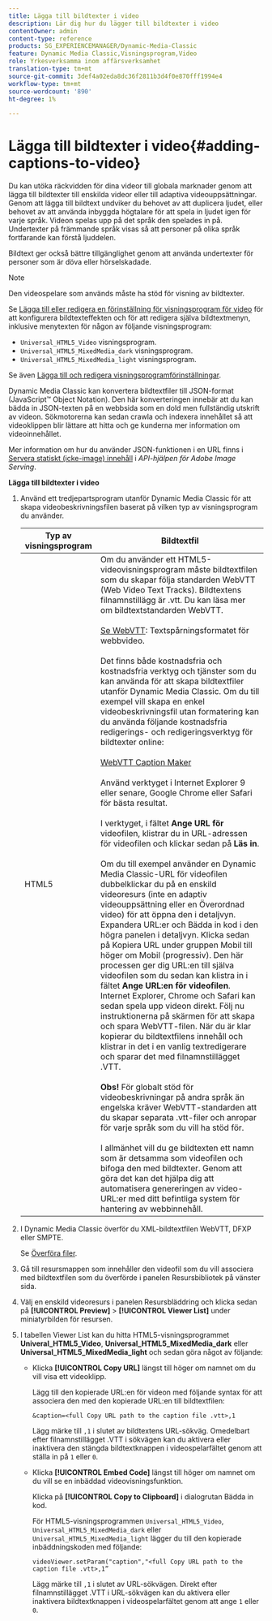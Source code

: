 ```yaml
---
title: Lägga till bildtexter i video
description: Lär dig hur du lägger till bildtexter i video
contentOwner: admin
content-type: reference
products: SG_EXPERIENCEMANAGER/Dynamic-Media-Classic
feature: Dynamic Media Classic,Visningsprogram,Video
role: Yrkesverksamma inom affärsverksamhet
translation-type: tm+mt
source-git-commit: 3def4a02eda8dc36f2811b3d4f0e870fff1994e4
workflow-type: tm+mt
source-wordcount: '890'
ht-degree: 1%

---
```



# Lägga till bildtexter i video{#adding-captions-to-video}

Du kan utöka räckvidden för dina videor till globala marknader genom att lägga till bildtexter till enskilda videor eller till adaptiva videouppsättningar. Genom att lägga till bildtext undviker du behovet av att duplicera ljudet, eller behovet av att använda inbyggda högtalare för att spela in ljudet igen för varje språk. Videon spelas upp på det språk den spelades in på. Undertexter på främmande språk visas så att personer på olika språk fortfarande kan förstå ljuddelen.

Bildtext ger också bättre tillgänglighet genom att använda undertexter för personer som är döva eller hörselskadade.

>[!NOTE]
>
>Den videospelare som används måste ha stöd för visning av bildtexter.

Se [Lägga till eller redigera en förinställning för visningsprogram för video](previewing-videos-video-viewer.md#adding_or_editing_a_video_viewer_preset) för att konfigurera bildtexteffekten och för att redigera själva bildtextmenyn, inklusive menytexten för någon av följande visningsprogram:

* `Universal_HTML5_Video` visningsprogram.
* `Universal_HTML5_MixedMedia_dark` visningsprogram.
* `Universal_HTML5_MixedMedia_light` visningsprogram.

Se även [Lägga till och redigera visningsprogramförinställningar](application-setup.md#adding_and_editing_viewer_presets).

Dynamic Media Classic kan konvertera bildtextfiler till JSON-format (JavaScript™ Object Notation). Den här konverteringen innebär att du kan bädda in JSON-texten på en webbsida som en dold men fullständig utskrift av videon. Sökmotorerna kan sedan crawla och indexera innehållet så att videoklippen blir lättare att hitta och ge kunderna mer information om videoinnehållet.

Mer information om hur du använder JSON-funktionen i en URL finns i [Servera statiskt (icke-image) innehåll](https://experienceleague.adobe.com/docs/dynamic-media-developer-resources/image-serving-api/image-serving-api/c-serving-static-nonimage-contents.html?lang=en#image-serving-api) i *API-hjälpen för Adobe Image Serving*.

**Lägga till bildtexter i video**

1. Använd ett tredjepartsprogram utanför Dynamic Media Classic för att skapa videobeskrivningsfilen baserat på vilken typ av visningsprogram du använder.

   | Typ av visningsprogram | Bildtextfil |
   |--- |--- |
   | HTML5 | Om du använder ett HTML5-videovisningsprogram måste bildtextfilen som du skapar följa standarden WebVTT (Web Video Text Tracks). Bildtextens filnamnstillägg är .vtt. Du kan läsa mer om bildtextstandarden WebVTT.<br><br>[Se WebVTT](https://dev.w3.org/html5/webvtt/): Textspårningsformatet för webbvideo. <br><br>Det finns både kostnadsfria och kostnadsfria verktyg och tjänster som du kan använda för att skapa bildtextfiler utanför Dynamic Media Classic. Om du till exempel vill skapa en enkel videobeskrivningsfil utan formatering kan du använda följande kostnadsfria redigerings- och redigeringsverktyg för bildtexter online: <br><br>[WebVTT Caption Maker](https://testdrive-archive.azurewebsites.net/Graphics/CaptionMaker/Default.html) <br><br>Använd verktyget i Internet Explorer 9 eller senare, Google Chrome eller Safari för bästa resultat. <br><br>I verktyget, i fältet  <b>Ange URL för </b> videofilen, klistrar du in URL-adressen för videofilen och klickar sedan på  <b>Läs in</b>. <br><br>Om du till exempel använder en Dynamic Media Classic-URL för videofilen dubbelklickar du på en enskild videoresurs (inte en adaptiv videouppsättning eller en Överordnad video) för att öppna den i detaljvyn. Expandera URL:er och Bädda in kod i den högra panelen i detaljvyn. Klicka sedan på Kopiera URL under gruppen Mobil till höger om Mobil (progressiv). Den här processen ger dig URL:en till själva videofilen som du sedan kan klistra in i fältet <b>Ange URL:en för videofilen</b>. Internet Explorer, Chrome och Safari kan sedan spela upp videon direkt. Följ nu instruktionerna på skärmen för att skapa och spara WebVTT-filen. När du är klar kopierar du bildtextfilens innehåll och klistrar in det i en vanlig textredigerare och sparar det med filnamnstillägget .VTT. <br><br><b>Obs!</b> För globalt stöd för videobeskrivningar på andra språk än engelska kräver WebVTT-standarden att du skapar separata .vtt-filer och anropar för varje språk som du vill ha stöd för. <br><br>I allmänhet vill du ge bildtexten ett namn som är detsamma som videofilen och bifoga den med bildtexter. Genom att göra det kan det hjälpa dig att automatisera genereringen av video-URL:er med ditt befintliga system för hantering av webbinnehåll. |

1. I Dynamic Media Classic överför du XML-bildtextfilen WebVTT, DFXP eller SMPTE.

   Se [Överföra filer](uploading-files.md#uploading_files).

1. Gå till resursmappen som innehåller den videofil som du vill associera med bildtextfilen som du överförde i panelen Resursbibliotek på vänster sida.
1. Välj en enskild videoresurs i panelen Resursbläddring och klicka sedan på **[!UICONTROL Preview]** > **[!UICONTROL Viewer List]** under miniatyrbilden för resursen.
1. I tabellen Viewer List kan du hitta HTML5-visningsprogrammet **Univeral_HTML5_Video**, **Universal_HTML5_MixedMedia_dark** eller **Universal_HTML5_MixedMedia_light** och sedan göra något av följande:

   * Klicka **[!UICONTROL Copy URL]** längst till höger om namnet om du vill visa ett videoklipp.

      Lägg till den kopierade URL:en för videon med följande syntax för att associera den med den kopierade URL:en till bildtextfilen:

      `&caption=<full Copy URL path to the caption file .vtt>,1`

      Lägg märke till `,1` i slutet av bildtextens URL-sökväg. Omedelbart efter filnamnstillägget .VTT i sökvägen kan du aktivera eller inaktivera den stängda bildtextknappen i videospelarfältet genom att ställa in på `1` eller `0`.

   * Klicka **[!UICONTROL Embed Code]** längst till höger om namnet om du vill se en inbäddad videovisningsfunktion.

      Klicka på **[!UICONTROL Copy to Clipboard]** i dialogrutan Bädda in kod.

      För HTML5-visningsprogrammen `Universal_HTML5_Video`, `Universal_HTML5_MixedMedia_dark` eller `Universal_HTML5_MixedMedia_light` lägger du till den kopierade inbäddningskoden med följande:

      `videoViewer.setParam("caption","<full Copy URL path to the caption file .vtt>,1”`

      Lägg märke till `,1` i slutet av URL-sökvägen. Direkt efter filnamnstillägget .VTT i URL-sökvägen kan du aktivera eller inaktivera bildtextknappen i videospelarfältet genom att ange `1` eller `0`.


